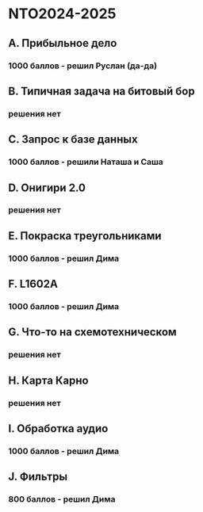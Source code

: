 # NTO2024-2025

## A. Прибыльное дело
### 1000 баллов - решил Руслан (да-да)

## B. Типичная задача на битовый бор
### решения нет

## C. Запрос к базе данных
### 1000 баллов - решили Наташа и Саша

## D. Онигири 2.0
### решения нет

## E. Покраска треугольниками
### 1000 баллов - решил Дима

## F. L1602A
### 1000 баллов - решил Дима

## G. Что-то на схемотехническом
### решения нет

## H. Карта Карно
### решения нет

## I. Обработка аудио
### 1000 баллов - решил Дима

## J. Фильтры
### 800 баллов - решил Дима
